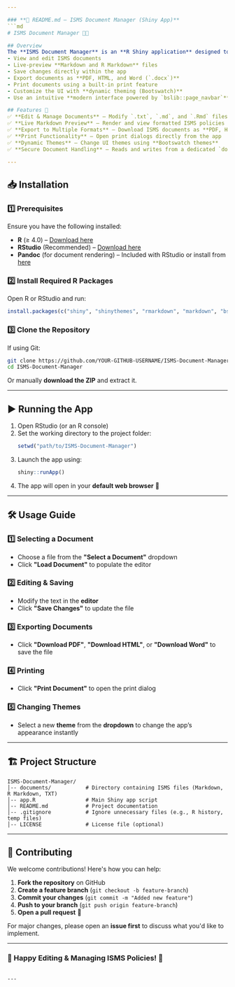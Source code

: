 ```yaml
---

### **📌 README.md – ISMS Document Manager (Shiny App)**
```md
# ISMS Document Manager 📄✨

## Overview
The **ISMS Document Manager** is an **R Shiny application** designed to manage, edit, and render **Information Security Management System (ISMS) documents**. The app supports **Markdown (`.md`), R Markdown (`.Rmd`), and plain text (`.txt`) files**, allowing users to:
- View and edit ISMS documents
- Live-preview **Markdown and R Markdown** files
- Save changes directly within the app
- Export documents as **PDF, HTML, and Word (`.docx`)**
- Print documents using a built-in print feature
- Customize the UI with **dynamic theming (Bootswatch)**
- Use an intuitive **modern interface powered by `bslib::page_navbar`**

## Features 🚀
✅ **Edit & Manage Documents** – Modify `.txt`, `.md`, and `.Rmd` files directly in the app  
✅ **Live Markdown Preview** – Render and view formatted ISMS policies in real time  
✅ **Export to Multiple Formats** – Download ISMS documents as **PDF, HTML, or Word**  
✅ **Print Functionality** – Open print dialogs directly from the app  
✅ **Dynamic Themes** – Change UI themes using **Bootswatch themes**  
✅ **Secure Document Handling** – Reads and writes from a dedicated `documents/` directory  

---
```


## 📥 Installation

### **1️⃣ Prerequisites**
Ensure you have the following installed:
- **R** (≥ 4.0) – [Download here](https://cran.r-project.org/)
- **RStudio** (Recommended) – [Download here](https://posit.co/downloads/)
- **Pandoc** (for document rendering) – Included with RStudio or install from [here](https://pandoc.org/installing.html)

### **2️⃣ Install Required R Packages**
Open R or RStudio and run:
```r
install.packages(c("shiny", "shinythemes", "rmarkdown", "markdown", "bslib", "bsicons"))
```

### **3️⃣ Clone the Repository**
If using Git:
```sh
git clone https://github.com/YOUR-GITHUB-USERNAME/ISMS-Document-Manager.git
cd ISMS-Document-Manager
```
Or manually **download the ZIP** and extract it.

---

## ▶️ Running the App
1. Open RStudio (or an R console)  
2. Set the working directory to the project folder:
   ```r
   setwd("path/to/ISMS-Document-Manager")
   ```
3. Launch the app using:
   ```r
   shiny::runApp()
   ```
4. The app will open in your **default web browser** 🚀  

---

## 🛠 Usage Guide
### **1️⃣ Selecting a Document**
- Choose a file from the **"Select a Document"** dropdown
- Click **"Load Document"** to populate the editor

### **2️⃣ Editing & Saving**
- Modify the text in the **editor**
- Click **"Save Changes"** to update the file

### **3️⃣ Exporting Documents**
- Click **"Download PDF"**, **"Download HTML"**, or **"Download Word"** to save the file

### **4️⃣ Printing**
- Click **"Print Document"** to open the print dialog

### **5️⃣ Changing Themes**
- Select a new **theme** from the **dropdown** to change the app’s appearance instantly  

---

## 🏗 Project Structure
```
ISMS-Document-Manager/
│-- documents/           # Directory containing ISMS files (Markdown, R Markdown, TXT)
│-- app.R                # Main Shiny app script
│-- README.md            # Project documentation
│-- .gitignore           # Ignore unnecessary files (e.g., R history, temp files)
│-- LICENSE              # License file (optional)
```

---

## 🤝 Contributing
We welcome contributions! Here's how you can help:
1. **Fork the repository** on GitHub
2. **Create a feature branch** (`git checkout -b feature-branch`)
3. **Commit your changes** (`git commit -m "Added new feature"`)
4. **Push to your branch** (`git push origin feature-branch`)
5. **Open a pull request** 🎉

For major changes, please open an **issue first** to discuss what you'd like to implement.

---

### 🚀 Happy Editing & Managing ISMS Policies! 🎯
```

---